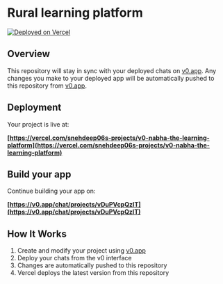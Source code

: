 # Rural learning platform



[![Deployed on Vercel](https://img.shields.io/badge/Deployed%20on-Vercel-black?style=for-the-badge&logo=vercel)](https://vercel.com/snehdeep06s-projects/v0-nabha-the-learning-platform)


## Overview

This repository will stay in sync with your deployed chats on [v0.app](https://v0.app).
Any changes you make to your deployed app will be automatically pushed to this repository from [v0.app](https://v0.app).

## Deployment

Your project is live at:

**[https://vercel.com/snehdeep06s-projects/v0-nabha-the-learning-platform](https://vercel.com/snehdeep06s-projects/v0-nabha-the-learning-platform)**

## Build your app

Continue building your app on:

**[https://v0.app/chat/projects/vDuPVcpQzlT](https://v0.app/chat/projects/vDuPVcpQzlT)**

## How It Works

1. Create and modify your project using [v0.app](https://v0.app)
2. Deploy your chats from the v0 interface
3. Changes are automatically pushed to this repository
4. Vercel deploys the latest version from this repository
